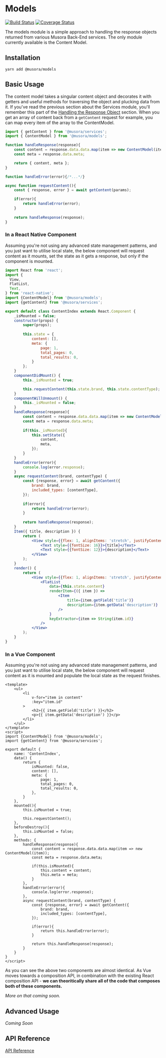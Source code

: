 # Models

[![Build Status](https://travis-ci.com/railroadmedia/js-models.png?branch=master)](https://travis-ci.com/railroadmedia/js-models)
[![Coverage Status](https://coveralls.io/repos/github/railroadmedia/js-models/badge.svg?branch=master)](https://coveralls.io/github/railroadmedia/js-models?branch=master)

The models module is a simple approach to handling the response objects returned from various Musora Back-End services.
The only module currently available is the Content Model. 

## Installation

`yarn add @musora/models`

## Basic Usage

The content model takes a singular content object and decorates it with getters and useful methods for traversing the
object and plucking data from it. If you've read the previous section about the Services module, you'll remember this
part of the [Handling the Response Object](/services/#handling-the-response-object) section. When you get an array of 
content back from a `getContent` request for example, you can map every item of the array to the ContentModel.

```javascript
import { getContent } from '@musora/services';
import { ContentModel } from '@musora/models';

function handleResponse(response){
    const content = response.data.data.map(item => new ContentModel(item));
    const meta = response.data.meta;

    return { content, meta };
}

function handleError(error){/*...*/}

async function requestContent(){
    const { response, error } = await getContent(params);

    if(error){
        return handleError(error);
    }
        
    return handleResponse(response);
}
```

### In a React Native Component

Assuming you're not using any advanced state management patterns, and you just want to utilise local state,
the below component will request content as it mounts, set the state as it gets a response, but only if the component
is mounted.

```jsx harmony
import React from 'react';
import {
  View,
  FlatList,
  Text,
} from 'react-native';
import {ContentModel} from '@musora/models';
import {getContent} from '@musora/services';

export default class ContentIndex extends React.Component {
    _isMounted = false;
    constructor(props) {
        super(props);
        
        this.state = {
            content: [],
            meta: {
                page: 1,
                total_pages: 0,
                total_results: 0,
            }
        };
    }
    componentDidMount() {
        this._isMounted = true;

        this.requestContent(this.state.brand, this.state.contentType);
    }
    componentWillUnmount() {
        this._isMounted = false;
    }
    handleResponse(response){
        const content = response.data.data.map(item => new ContentModel(item));
        const meta = response.data.meta;
    
        if(this._isMounted){
            this.setState({
                content,
                meta,
            });
        }
    }
    handleError(error){
        console.log(error.response);
    }
    async requestContent(brand, contentType) {
        const {response, error} = await getContent({
            brand: brand,
            included_types: [contentType],
        });
    
        if(error){
            return handleError(error);
        }
            
        return handleResponse(response);
    }
    Item({ title, description }) {
        return (
            <View style={{flex: 1, alignItems: 'stretch', justifyContent: 'center'}}>
                <Text style={{fontSize: 16}}>{title}</Text>
                <Text style={{fontSize: 12}}>{description}</Text>
            </View>
        );
    }
    render() {
        return (
            <View style={{flex: 1, alignItems: 'stretch', justifyContent: 'center'}}>
                <FlatList
                    data={this.state.content}
                    renderItem={({ item }) => 
                        <Item 
                            title={item.getField('title')} 
                            description={item.getData('description')} 
                        />
                    }
                    keyExtractor={item => String(item.id)}
                />
            </View>
        );
    }
}
```

### In a Vue Component

Assuming you're not using any advanced state management patterns, and you just want to utilise local state,
the below component will request content as it is mounted and populate the local state as the request finishes.

```vue
<template>
    <ul>
        <li 
            v-for="item in content"
            :key="item.id"
        >
            <h2>{{ item.getField('title') }}</h2>
            <p>{{ item.getData('description') }}</p>
        </li>    
    </ul>
</template>
<script>
import {ContentModel} from '@musora/models';
import {getContent} from '@musora/services';

export default {
    name: 'ContentIndex',
    data() {
        return {
            isMounted: false,
            content: [],
            meta: {
                page: 1,
                total_pages: 0,
                total_results: 0,
            },
        }
    },
    mounted(){
        this.isMounted = true;

        this.requestContent();
    },
    beforeDestroy(){
        this.isMounted = false;
    },
    methods: {
        handleResponse(response){
            const content = response.data.data.map(item => new ContentModel(item));
            const meta = response.data.meta;
        
            if(this.isMounted){
                this.content = content;
                this.meta = meta;
            }
        },
        handleError(error){
            console.log(error.response);
        },
        async requestContent(brand, contentType) {
            const {response, error} = await getContent({
                brand: brand,
                included_types: [contentType],
            });
        
            if(error){
                return this.handleError(error);
            }
                
            return this.handleResponse(response);
        }
    }   
}
</script>
```

As you can see the above two components are almost identical. As Vue moves towards a composition API, in combination
with the existing React composition API - **we can theoritically share all of the code that composes both of 
these components.**

_More on that coming soon._


## Advanced Usage

_Coming Soon_

## API Reference

[API Reference](https://github.com/railroadmedia/js-models/tree/master/docs)
